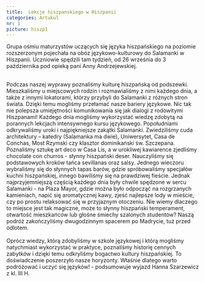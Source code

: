 ```yaml
---
title:  Lekcje hiszpanskiego w Hiszpanii
categories: Artukul
nr: 1
picture: hiszp1
---
```

 Grupa ośmiu maturzystów uczących się języka hiszpańskiego na poziomie rozszerzonym pojechała na obóz językowo-kulturowy do Salamanki w Hiszpanii. Uczniowie spędzili tam tydzień, od 26 września do 3 października pod opieką pani Anny Andrzejewskiej. <br><br>

Podczas naszej wyprawy poznaliśmy kulturę hiszpańską od podszewki. Mieszkaliśmy u miejscowych rodzin i rozmawialiśmy z nimi każdego dnia, a także z innymi lokatorami, którzy przybyli do Salamanki z różnych stron świata. Dzięki temu mogliśmy przełamać nasze bariery językowe. Nic tak nie polepsza umiejętności komunikowania się jak dialogi z rodowitymi Hiszpanami! Każdego dnia mogliśmy wykorzystać wiedzę zdobytą na porannych lekcjach intensywnego kursu językowego. Popołudniami odkrywaliśmy uroki i najpiękniejsze zakątki Salamanki. Zwiedziliśmy cuda architektury – katedry (Salamanka ma dwie), Uniwersytet, Casa de Conchas, Most Rzymski czy klasztor dominikański św. Szczepana. Poznaliśmy sztukę art deco w Casa Lis, a w urokliwej kawiarence zjedliśmy chocolate con churros - słynny hiszpański deser. Nauczyliśmy się podstawowych kroków tańca sevillanas oraz salsy. Jednego wieczoru wybraliśmy się do słynnych tapas barów, gdzie spróbowaliśmy specjałów kuchni hiszpańskiej, innego bawiliśmy się na prawdziwej fieście. Jednak najprzyjemniejszą częścią każdego dnia były chwile spędzone w sercu Salamanki - na Plaza Mayor, gdzie można było odpocząć na rozgrzanych kamieniach, napić się aromatycznej kawy, zjeść najlepsze lody w mieście, czy po prostu relaksować się w przyjaznym otoczeniu. Nie wiemy dlaczego to miejsce jest tak magiczne, może to słynny hiszpański temperament, otwartość mieszkańców lub głośne śmiechy szalonych studentów? Naszą podróż zakończyliśmy dwugodzinnym spacerem po Madrycie, tuż przed odlotem. <br><br>
Oprócz wiedzy, którą zdobyliśmy w szkole językowej i którą mogliśmy natychmiast wykorzystać w praktyce, poznaliśmy historię cennych zabytków i dzięki temu odkryliśmy bogactwo kultury hiszpańskiej. To doświadczenie poszerzyło nasze horyzonty. Właśnie dlatego warto podróżować i uczyć się języków!  - podsumowuje wyjazd Hanna Szarzewicz z kl. III H.
			